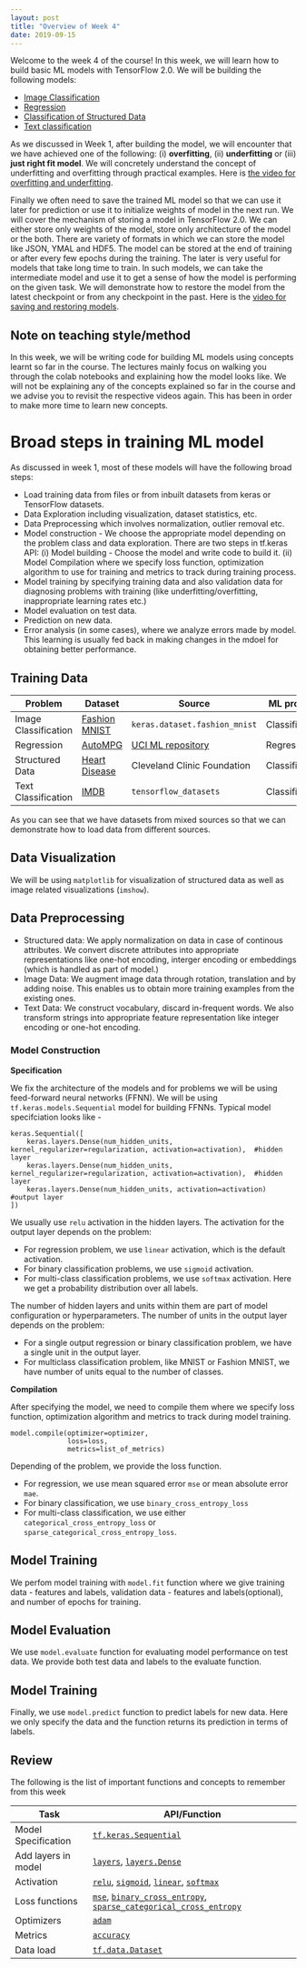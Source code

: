 ```yaml
---
layout: post
title: "Overview of Week 4"
date: 2019-09-15
---
```


Welcome to the week 4 of the course! In this week, we will learn how to build basic ML models with TensorFlow 2.0.  We will be building the following models:

* [Image Classification](https://www.youtube.com/watch?v=toduAqaz_EA&list=PLOzRYVm0a65cTV_t0BYj-nV8VX_Me6Es3&index=16)
* [Regression](https://www.youtube.com/watch?v=AO8zuIcx0Aw&list=PLOzRYVm0a65cTV_t0BYj-nV8VX_Me6Es3&index=17)
* [Classification of Structured Data](https://youtu.be/lCopG4tDSok?list=PLOzRYVm0a65cTV_t0BYj-nV8VX_Me6Es3)
* [Text classification](https://youtu.be/bvYIicaVNTE?list=PLOzRYVm0a65cTV_t0BYj-nV8VX_Me6Es3)

As we discussed in Week 1, after building the model, we will encounter that we have achieved one of the following: (i) **overfitting**, (ii) **underfitting** or (iii) **just right fit model**.  We will concretely understand the concept of 
underfitting and overfitting through practical examples.  Here is [the video for overfitting and underfitting](https://www.youtube.com/watch?v=j6uL6c14pUY&list=PLOzRYVm0a65cTV_t0BYj-nV8VX_Me6Es3&index=20). 

Finally we often need to save the trained ML model so that we can use it later for prediction or use it to initialize weights of model in the next run.  We will cover the mechanism of storing a model in TensorFlow 2.0. We can either store 
only weights of the model, store only architecture of the model or the both.  There are variety of formats in which we 
can store the model like JSON, YMAL and HDF5.  The model can be stored at the end of training or after every few epochs during the training.  The later is very useful for models that take long time to train.  In such models, we can 
take the intermediate model and use it to get a sense of how the model is performing on the given task. We will demonstrate how to restore the model from the latest checkpoint or from any checkpoint in the past.  Here is the [video 
for saving and restoring models](https://youtu.be/Wi44C1sDBqk?list=PLOzRYVm0a65cTV_t0BYj-nV8VX_Me6Es3).

## Note on teaching style/method

In this week, we will be writing code for building ML models using concepts learnt so far in the course.  The lectures mainly focus on walking you through the colab notebooks and explaining how the model looks like.  We will not be 
explaining any of the concepts explained so far in the course and we advise you to revisit the respective videos again. This has been in order to make more time to learn new concepts.

# Broad steps in training ML model

As discussed in week 1, most of these models will have the following broad steps:

* Load training data from files or from inbuilt datasets from keras or TensorFlow datasets.
* Data Exploration including visualization, dataset statistics, etc.
* Data Preprocessing which involves normalization, outlier removal etc.
* Model construction - We choose the appropriate model depending on the problem class and data exploration.  There are two steps in tf.keras API: (i) Model building - Choose the model and write code to build it.  (ii) Model Compilation where we specify loss function, optimization algorithm to use for training and metrics to track during training process.
* Model training by specifying training data and also validation data for diagnosing problems with training (like underfitting/overfitting, inappropriate learning rates etc.)
* Model evaluation on test data.
* Prediction on new data.
* Error analysis (in some cases), where we analyze errors made by model.  This learning is usually fed back in making changes in the mdoel for obtaining better performance. 

## Training Data


| Problem   |      Dataset      |  Source | ML problem |
|-----------|-----------------|--------|---------------|
| Image Classification | [Fashion MNIST](https://github.com/zalandoresearch/fashion-mnist)  | `keras.dataset.fashion_mnist` | Classification |
| Regression | [AutoMPG](https://archive.ics.uci.edu/ml/) | [UCI ML repository](https://archive.ics.uci.edu/ml/) | Regresson |
| Structured Data | [Heart Disease](https://archive.ics.uci.edu/ml/datasets/heart+Disease) | Cleveland Clinic Foundation | Classification |
| Text Classification | [IMDB](https://www.tensorflow.org/api_docs/python/tf/keras/datasets/imdb) | `tensorflow_datasets`| Classification |


As you can see that we have datasets from mixed sources so that we can demonstrate how to load data from different sources. 

## Data Visualization
We will be using `matplotlib` for visualization of structured data as well as image related visualizations (`imshow`). 

## Data Preprocessing

* Structured data: We apply normalization on data in case of continous attributes.  We convert discrete attributes into appropriate representations like one-hot encoding, interger encoding or embeddings (which is handled as part of model.)
* Image Data: We augment image data through rotation, translation and by adding noise.  This enables us to obtain more training examples from the existing ones.
* Text Data: We construct vocabulary, discard in-frequent words. We also transform strings into appropriate feature representation like integer encoding or one-hot encoding.

### Model Construction


**Specification**

We fix the architecture of the models and for problems we will be using feed-forward neural networks (FFNN).  We will be using `tf.keras.models.Sequential` model for building FFNNs.  Typical model specifciation looks like - 

```
keras.Sequential([
    keras.layers.Dense(num_hidden_units, kernel_regularizer=regularization, activation=activation),  #hidden layer
    keras.layers.Dense(num_hidden_units, kernel_regularizer=regularization, activation=activation),  #hidden layer
    keras.layers.Dense(num_hidden_units, activation=activation)                                      #output layer
])
```

We usually use `relu` activation in the hidden layers.  The activation for the output layer depends on the problem: 
* For regression problem, we use `linear` activation, which is the default activation.  
* For binary classification problems, we use `sigmoid` activation.
* For multi-class classification problems, we use `softmax` activation. Here we get a probability distribution over all labels.

The number of hidden layers and units within them are part of model configuration or hyperparameters.  The number of units in the output layer depends on the problem:
* For a single output regression or binary classification problem, we have a single unit in the output layer.
* For multiclass classification problem, like MNIST or Fashion MNIST, we have number of units equal to the number of classes.

**Compilation**

After specifying the model, we need to compile them where we specify loss function, optimization algorithm and metrics to track during model training.

```
model.compile(optimizer=optimizer,
              loss=loss,
              metrics=list_of_metrics)
```

Depending of the problem, we provide the loss function.  
* For regression, we use mean squared error `mse` or mean absolute error `mae`.
* For binary classification, we use `binary_cross_entropy_loss`
* For multi-class classification, we use either `categorical_cross_entropy_loss` or `sparse_categorical_cross_entropy_loss`.

## Model Training

We perfom model training with `model.fit` function where we give training data - features and labels, validation data - features and labels(optional), and number of epochs for training.

## Model Evaluation

We use `model.evaluate` function for evaluating model performance on test data.  We provide both test data and labels to the evaluate function.

## Model Training

Finally, we use `model.predict` function to predict labels for new data.  Here we only specify the data and the function returns its prediction in terms of labels.

## Review

The following is the list of important functions and concepts to remember from this week

| Task | API/Function |
| -----| ------------ |
| Model Specification | [`tf.keras.Sequential`](https://www.tensorflow.org/versions/r2.0/api_docs/python/tf/keras/Sequential?hl=en) |
| Add layers in model | [`layers`](https://www.tensorflow.org/versions/r2.0/api_docs/python/tf/keras/layers?hl=en), [`layers.Dense`](https://www.tensorflow.org/versions/r2.0/api_docs/python/tf/keras/layers/Dense?hl=en)|
| Activation | [`relu`](https://www.tensorflow.org/versions/r2.0/api_docs/python/tf/keras/activations/relu?hl=en), [`sigmoid`](https://www.tensorflow.org/versions/r2.0/api_docs/python/tf/keras/activations/sigmoid?hl=en), [`linear`](https://www.tensorflow.org/versions/r2.0/api_docs/python/tf/keras/activations/linear?hl=en), [`softmax`](https://www.tensorflow.org/versions/r2.0/api_docs/python/tf/keras/activations/softmax?hl=en) |
| Loss functions | [`mse`](https://www.tensorflow.org/versions/r2.0/api_docs/python/tf/keras/losses/MSE?hl=en), [`binary_cross_entropy`](https://www.tensorflow.org/versions/r2.0/api_docs/python/tf/keras/losses/binary_crossentropy?hl=en), [`sparse_categorical_cross_entropy`](https://www.tensorflow.org/versions/r2.0/api_docs/python/tf/keras/losses/SparseCategoricalCrossentropy?hl=en) |
| Optimizers | [`adam`](https://www.tensorflow.org/versions/r2.0/api_docs/python/tf/keras/optimizers/Adam?hl=en) |
| Metrics | [`accuracy`](https://www.tensorflow.org/versions/r2.0/api_docs/python/tf/keras/metrics/Accuracy?hl=en) |
| Data load | [`tf.data.Dataset`](https://www.tensorflow.org/versions/r2.0/api_docs/python/tf/data/Dataset?hl=en) |
